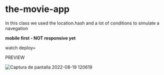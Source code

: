 # the-movie-app

In this class we used the location.hash and a lot of conditions to simulate a navegation

**mobile first - NOT responsive yet**

watch deploy=

PREVIEW

![Captura de pantalla 2022-08-19 120619](https://user-images.githubusercontent.com/96136484/185670886-f8482310-4500-45c3-a57c-54fbe8b890e1.png)
